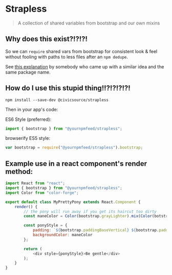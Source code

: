 # Strapless
> A collection of shared variables from bootstrap and our own mixins

## Why does this exist?!?!?!

So we can `require` shared vars from bootstrap for consistent look & feel without fooling with paths to less files after an `npm dedupe`.

See [this explanation](http://caitpotter.blogspot.com/2013/08/strapless-unadulterated-twbs-without.html) by somebody who came up with a similar idea and the same package name.

## How do I use this stupid thing!!?!?!?!?!

```
npm install --save-dev @civicsource/strapless
```

Then in your app's code:

ES6 Style (preferred):

```javascript
import { bootstrap } from "@yournpmfeed/strapless";
```

browserify ES5 style:

```javascript
var bootstrap = require("@yournpmfeed/strapless").bootstrap;
```

## Example use in a react component's render method:

```javascript
import React from "react";
import { bootstrap } from "@yournpmfeed/strapless";
import Color from "color-forge";

export default class MyPrettyPony extends React.Component {
	render() {
		// the pony will run away if you get its haircut too dirty
		const maneColor = Color(bootstrap.grayLighter).mix(Color(botstrap.grayDark), (this.props.petCount / this.props.ponyPatienceThreshold);

		const ponyStyle = {
			padding: `${bootstrap.paddingBaseVertical} ${bootstrap.paddingBaseHorizontal}`,
			backgroundColor: maneColor
		};

		return (
			<div style={ponyStyle}>Be gentle</div>
		);
	}
}
```
